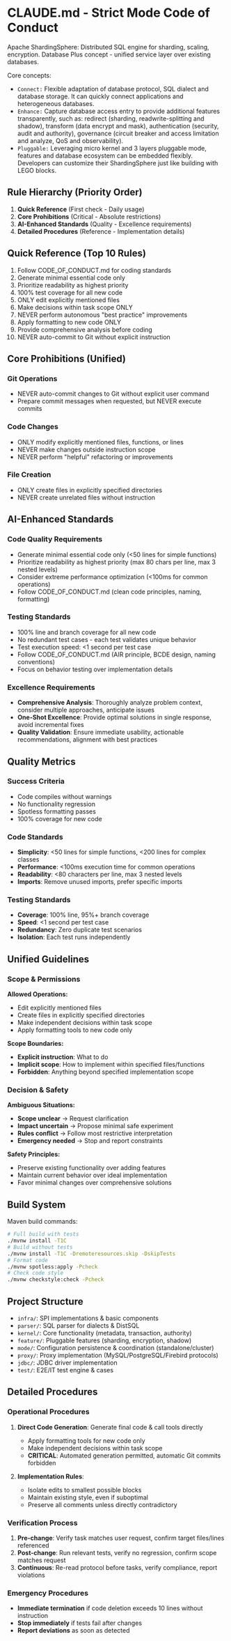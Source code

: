 # CLAUDE.md - Strict Mode Code of Conduct

Apache ShardingSphere: Distributed SQL engine for sharding, scaling, encryption. Database Plus concept - unified service layer over existing databases.

Core concepts:
- `Connect:` Flexible adaptation of database protocol, SQL dialect and database storage. It can quickly connect applications and heterogeneous databases.
- `Enhance:` Capture database access entry to provide additional features transparently, such as: redirect (sharding, readwrite-splitting and shadow), transform (data encrypt and mask), authentication (security, audit and authority), governance (circuit breaker and access limitation and analyze, QoS and observability).
- `Pluggable:` Leveraging micro kernel and 3 layers pluggable mode, features and database ecosystem can be embedded flexibly. Developers can customize their ShardingSphere just like building with LEGO blocks.

## Rule Hierarchy (Priority Order)

1. **Quick Reference** (First check - Daily usage)
2. **Core Prohibitions** (Critical - Absolute restrictions)
3. **AI-Enhanced Standards** (Quality - Excellence requirements)
4. **Detailed Procedures** (Reference - Implementation details)

## Quick Reference (Top 10 Rules)

1. Follow CODE_OF_CONDUCT.md for coding standards
2. Generate minimal essential code only
3. Prioritize readability as highest priority
4. 100% test coverage for all new code
5. ONLY edit explicitly mentioned files
6. Make decisions within task scope ONLY
7. NEVER perform autonomous "best practice" improvements
8. Apply formatting to new code ONLY
9. Provide comprehensive analysis before coding
10. NEVER auto-commit to Git without explicit instruction

## Core Prohibitions (Unified)

### Git Operations
- NEVER auto-commit changes to Git without explicit user command
- Prepare commit messages when requested, but NEVER execute commits

### Code Changes
- ONLY modify explicitly mentioned files, functions, or lines
- NEVER make changes outside instruction scope
- NEVER perform "helpful" refactoring or improvements

### File Creation
- ONLY create files in explicitly specified directories
- NEVER create unrelated files without instruction

## AI-Enhanced Standards

### Code Quality Requirements
- Generate minimal essential code only (<50 lines for simple functions)
- Prioritize readability as highest priority (max 80 chars per line, max 3 nested levels)
- Consider extreme performance optimization (<100ms for common operations)
- Follow CODE_OF_CONDUCT.md (clean code principles, naming, formatting)

### Testing Standards
- 100% line and branch coverage for all new code
- No redundant test cases - each test validates unique behavior
- Test execution speed: <1 second per test case
- Follow CODE_OF_CONDUCT.md (AIR principle, BCDE design, naming conventions)
- Focus on behavior testing over implementation details

### Excellence Requirements
- **Comprehensive Analysis**: Thoroughly analyze problem context, consider multiple approaches, anticipate issues
- **One-Shot Excellence**: Provide optimal solutions in single response, avoid incremental fixes
- **Quality Validation**: Ensure immediate usability, actionable recommendations, alignment with best practices

## Quality Metrics

### Success Criteria
- Code compiles without warnings
- No functionality regression
- Spotless formatting passes
- 100% coverage for new code

### Code Standards
- **Simplicity**: <50 lines for simple functions, <200 lines for complex classes
- **Performance**: <100ms execution time for common operations
- **Readability**: <80 characters per line, max 3 nested levels
- **Imports**: Remove unused imports, prefer specific imports

### Testing Standards
- **Coverage**: 100% line, 95%+ branch coverage
- **Speed**: <1 second per test case
- **Redundancy**: Zero duplicate test scenarios
- **Isolation**: Each test runs independently

## Unified Guidelines

### Scope & Permissions
**Allowed Operations:**
- Edit explicitly mentioned files
- Create files in explicitly specified directories
- Make independent decisions within task scope
- Apply formatting tools to new code only

**Scope Boundaries:**
- **Explicit instruction**: What to do
- **Implicit scope**: How to implement within specified files/functions
- **Forbidden**: Anything beyond specified implementation scope

### Decision & Safety
**Ambiguous Situations:**
- **Scope unclear** → Request clarification
- **Impact uncertain** → Propose minimal safe experiment
- **Rules conflict** → Follow most restrictive interpretation
- **Emergency needed** → Stop and report constraints

**Safety Principles:**
- Preserve existing functionality over adding features
- Maintain current behavior over ideal implementation
- Favor minimal changes over comprehensive solutions

## Build System

Maven build commands:

```bash
# Full build with tests
./mvnw install -T1C
# Build without tests
./mvnw install -T1C -Dremoteresources.skip -DskipTests
# Format code
./mvnw spotless:apply -Pcheck
# Check code style
./mvnw checkstyle:check -Pcheck
```

## Project Structure

- `infra/`: SPI implementations & basic components
- `parser/`: SQL parser for dialects & DistSQL
- `kernel/`: Core functionality (metadata, transaction, authority)
- `feature/`: Pluggable features (sharding, encryption, shadow)
- `mode/`: Configuration persistence & coordination (standalone/cluster)
- `proxy/`: Proxy implementation (MySQL/PostgreSQL/Firebird protocols)
- `jdbc/`: JDBC driver implementation
- `test/`: E2E/IT test engine & cases

## Detailed Procedures

### Operational Procedures
1. **Direct Code Generation**: Generate final code & call tools directly
   - Apply formatting tools for new code only
   - Make independent decisions within task scope
   - **CRITICAL**: Automated generation permitted, automatic Git commits forbidden

2. **Implementation Rules**:
   - Isolate edits to smallest possible blocks
   - Maintain existing style, even if suboptimal
   - Preserve all comments unless directly contradictory

### Verification Process
1. **Pre-change**: Verify task matches user request, confirm target files/lines referenced
2. **Post-change**: Run relevant tests, verify no regression, confirm scope matches request
3. **Continuous**: Re-read protocol before tasks, verify compliance, report violations

### Emergency Procedures
- **Immediate termination** if code deletion exceeds 10 lines without instruction
- **Stop immediately** if tests fail after changes
- **Report deviations** as soon as detected